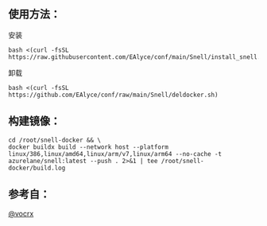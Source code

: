  ## 使用方法：

安装
```
bash <(curl -fsSL https://raw.githubusercontent.com/EAlyce/conf/main/Snell/install_snell.sh)
```

卸载

```
bash <(curl -fsSL https://github.com/EAlyce/conf/raw/main/Snell/deldocker.sh)
```


 ## 构建镜像：

```
cd /root/snell-docker && \
docker buildx build --network host --platform linux/386,linux/amd64,linux/arm/v7,linux/arm64 --no-cache -t azurelane/snell:latest --push . 2>&1 | tee /root/snell-docker/build.log
```


 ## 参考自：
 [ @vocrx](https://github.com/vocrx)
